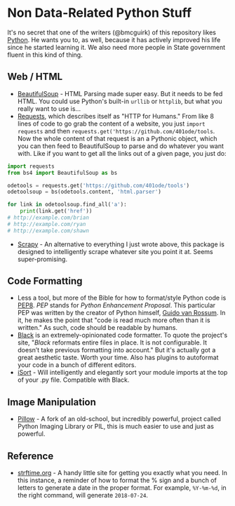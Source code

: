 # Non Data-Related Python Stuff

It's no secret that one of the writers (@bmcguirk) of this repository likes [Python](http://www.python.org). He wants you to, as well, because it has actively improved his life since he started learning it. We also need more people in State government fluent in this kind of thing. 

## Web / HTML

- [BeautifulSoup](https://www.crummy.com/software/BeautifulSoup/) - HTML Parsing made super easy. But it needs to be fed HTML. You could use Python's built-in `urllib` or `httplib`, but what you really want to use is...
- [Requests](http://docs.python-requests.org/en/master/), which describes itself as "HTTP for Humans." From like 8 lines of code to go grab the content of a website, you just `import requests` and then `requests.get('https://github.com/401ode/tools`. Now the whole content of that request is an a Pythonic object, which you can then feed to BeautifulSoup to parse and do whatever you want with. Like if you want to get all the links out of a given page, you just do: 

```python
import requests
from bs4 import BeautifulSoup as bs

odetools = requests.get('https://github.com/401ode/tools')
odetoolsoup = bs(odetools.content, 'html.parser')

for link in odetoolsoup.find_all('a'):
    print(link.get('href'))
# http://example.com/brian
# http://example.com/ryan
# http://example.com/shawn
```

- [Scrapy](https://scrapy.org/) - An alternative to everything I just wrote above, this package is designed to intelligently scrape whatever site you point it at. Seems super-promising.

## Code Formatting

- Less a tool, but more of the Bible for how to format/style Python code is [PEP8](https://www.python.org/dev/peps/pep-0008/?). *PEP* stands for *Python Enhancement Proposal*. This particular PEP was written by the creator of Python himself, [Guido van Rossum](https://gvanrossum.github.io/). In it, he makes the point that "code is read much more often than it is written." As such, code should be readable by humans.
- [Black](https://github.com/ambv/black) is an extremely-opinionated code formatter. To quote the project's site, "*Black* reformats entire files in place. It is not configurable. It doesn’t take previous formatting into account." But it's actually got a great aesthetic taste. Worth your time. Also has plugins to autoformat your code in a bunch of different editors.
- [iSort](https://pypi.org/project/isort/) - Will intelligently and elegantly sort your module imports at the top of your .py file. Compatible with Black.


## Image Manipulation

- [Pillow](https://pillow.readthedocs.io/en/5.2.x/) - A fork of an old-school, but incredibly powerful, project called Python Imaging Library or PIL, this is much easier to use and just as powerful. 

## Reference

- [strftime.org](http://strftime.org/) - A handy little site for getting you exactly what you need. In this instance, a reminder of how to format the % sign and a bunch of letters to generate a date in the proper format. For example, `%Y-%m-%d`, in the right command, will generate `2018-07-24`.